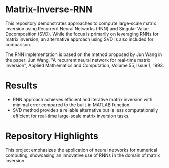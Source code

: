 # Matrix-Inverse-RNN
This repository demonstrates approaches to compute large-scale matrix inversion using Recurrent Neural Networks (RNN) and Singular Value Decomposition (SVD). While the focus is primarily on leveraging RNNs for matrix inversion, an alternative approach using SVD is also included for comparison.

The RNN implementation is based on the method proposed by Jun Wang in the paper:
Jun Wang, "A recurrent neural network for real-time matrix inversion", Applied Mathematics and Computation, Volume 55, Issue 1, 1993.

# Results
- RNN approach achieves efficient and iterative matrix inversion with minimal error compared to the built-in MATLAB function.
- SVD method provides a reliable alternative but is less computationally efficient for real-time large-scale matrix inversion tasks.

# Repository Highlights
This project emphasizes the application of neural networks for numerical computing, showcasing an innovative use of RNNs in the domain of matrix inversion.
